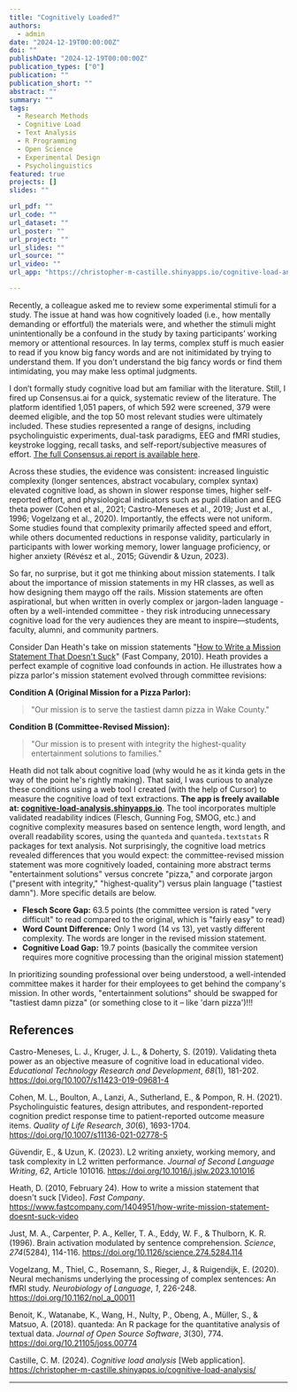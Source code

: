```yaml
---
title: "Cognitively Loaded?"
authors:
  - admin
date: "2024-12-19T00:00:00Z"
doi: ""
publishDate: "2024-12-19T00:00:00Z"
publication_types: ["0"]
publication: ""
publication_short: ""
abstract: ""
summary: ""
tags:
  - Research Methods
  - Cognitive Load
  - Text Analysis
  - R Programming
  - Open Science
  - Experimental Design
  - Psycholinguistics
featured: true
projects: []
slides: ""

url_pdf: ""
url_code: ""
url_dataset: ""
url_poster: ""
url_project: ""
url_slides: ""
url_source: ""
url_video: ""
url_app: "https://christopher-m-castille.shinyapps.io/cognitive-load-analysis/"

---
```


Recently, a colleague asked me to review some experimental stimuli for a study. The issue at hand was how cognitively loaded (i.e., how mentally demanding or effortful) the materials were, and whether the stimuli might unintentionally be a confound in the study by taxing participants’ working memory or attentional resources. In lay terms, complex stuff is much easier to read if you know big fancy words and are not initimidated by trying to understand them. If you don't understand the big fancy words or find them intimidating, you may make less optimal judgments.

I don’t formally study cognitive load but am familiar with the literature. Still, I fired up Consensus.ai for a quick, systematic review of the literature. The platform identified 1,051 papers, of which 592 were screened, 379 were deemed eligible, and the top 50 most relevant studies were ultimately included. These studies represented a range of designs, including psycholinguistic experiments, dual-task paradigms, EEG and fMRI studies, keystroke logging, recall tasks, and self-report/subjective measures of effort. [The full Consensus.ai report is available here](/uploads/Consensus%20Report.pdf).

Across these studies, the evidence was consistent: increased linguistic complexity (longer sentences, abstract vocabulary, complex syntax) elevated cognitive load, as shown in slower response times, higher self-reported effort, and physiological indicators such as pupil dilation and EEG theta power (Cohen et al., 2021; Castro-Meneses et al., 2019; Just et al., 1996; Vogelzang et al., 2020). Importantly, the effects were not uniform. Some studies found that complexity primarily affected speed and effort, while others documented reductions in response validity, particularly in participants with lower working memory, lower language proficiency, or higher anxiety (Révész et al., 2015; Güvendir & Uzun, 2023).

So far, no surprise, but it got me thinking about mission statements. I talk about the importance of mission statements in my HR classes, as well as how designing them maygo off the rails. Mission statements are often aspirational, but when written in overly complex or jargon-laden language - often by a well-intended committee - they risk introducing unnecessary cognitive load for the very audiences they are meant to inspire—students, faculty, alumni, and community partners.

Consider Dan Heath's take on mission statements "[How to Write a Mission Statement That Doesn't Suck](https://www.fastcompany.com/1404951/how-write-mission-statement-doesnt-suck-video)" (Fast Company, 2010). Heath provides a perfect example of cognitive load confounds in action. He illustrates how a pizza parlor's mission statement evolved through committee revisions:

**Condition A (Original Mission for a Pizza Parlor):**  
> "Our mission is to serve the tastiest damn pizza in Wake County."

**Condition B (Committee-Revised Mission):**
> "Our mission is to present with integrity the highest-quality entertainment solutions to families."

Heath did not talk about cognitive load (why would he as it kinda gets in the way of the point he's rightly making). That said, I was curious to analyze these conditions using a web tool I created (with the help of Cursor) to measure the cognitive load of text extractions. **The app is freely available at: [cognitive-load-analysis.shinyapps.io](https://christopher-m-castille.shinyapps.io/cognitive-load-analysis/)**. The tool incorporates multiple validated readability indices (Flesch, Gunning Fog, SMOG, etc.) and cognitive complexity measures based on sentence length, word length, and overall readability scores, using the `quanteda` and `quanteda.textstats` R packages for text analysis. Not surprisingly, the cognitive load metrics revealed differences that you would expect: the committee-revised mission statement was more cognitively loaded, containing more abstract terms "entertainment solutions" versus concrete "pizza," and corporate jargon ("present with integrity," "highest-quality") versus plain language ("tastiest damn"). More specific details are below. 

- **Flesch Score Gap:** 63.5 points (the committee version is rated "very difficult" to read compared to the original, which is "fairly easy" to read)
- **Word Count Difference:** Only 1 word (14 vs 13), yet vastly different complexity. The words are longer in the revised mission statement.
- **Cognitive Load Gap:** 19.7 points (basically the commitee version requires more cognitive processing than the original mission statement)

In prioritizing sounding professional over being understood, a well-intended committee makes it harder for their employees to get behind the company's mission. In other words, "entertainment solutions" should be swapped for "tastiest damn pizza" (or something close to it – like 'darn pizza')!!!

## References

Castro-Meneses, L. J., Kruger, J. L., & Doherty, S. (2019). Validating theta power as an objective measure of cognitive load in educational video. *Educational Technology Research and Development*, *68*(1), 181-202. https://doi.org/10.1007/s11423-019-09681-4

Cohen, M. L., Boulton, A., Lanzi, A., Sutherland, E., & Pompon, R. H. (2021). Psycholinguistic features, design attributes, and respondent-reported cognition predict response time to patient-reported outcome measure items. *Quality of Life Research*, *30*(6), 1693-1704. https://doi.org/10.1007/s11136-021-02778-5

Güvendir, E., & Uzun, K. (2023). L2 writing anxiety, working memory, and task complexity in L2 written performance. *Journal of Second Language Writing*, *62*, Article 101016. https://doi.org/10.1016/j.jslw.2023.101016

Heath, D. (2010, February 24). How to write a mission statement that doesn't suck [Video]. *Fast Company*. https://www.fastcompany.com/1404951/how-write-mission-statement-doesnt-suck-video

Just, M. A., Carpenter, P. A., Keller, T. A., Eddy, W. F., & Thulborn, K. R. (1996). Brain activation modulated by sentence comprehension. *Science*, *274*(5284), 114-116. https://doi.org/10.1126/science.274.5284.114

Vogelzang, M., Thiel, C., Rosemann, S., Rieger, J., & Ruigendijk, E. (2020). Neural mechanisms underlying the processing of complex sentences: An fMRI study. *Neurobiology of Language*, *1*, 226-248. https://doi.org/10.1162/nol_a_00011

Benoit, K., Watanabe, K., Wang, H., Nulty, P., Obeng, A., Müller, S., & Matsuo, A. (2018). quanteda: An R package for the quantitative analysis of textual data. *Journal of Open Source Software*, *3*(30), 774. https://doi.org/10.21105/joss.00774

Castille, C. M. (2024). *Cognitive load analysis* [Web application]. https://christopher-m-castille.shinyapps.io/cognitive-load-analysis/

---
